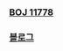 ### [BOJ 11778](https://www.acmicpc.net/problem/11778)
### [블로그](https://hapby9921.tistory.com/entry/BOJ-11778-%ED%94%BC%EB%B3%B4%EB%82%98%EC%B9%98-%EC%88%98%EC%99%80-%EC%B5%9C%EB%8C%80%EA%B3%B5%EC%95%BD%EC%88%98)

